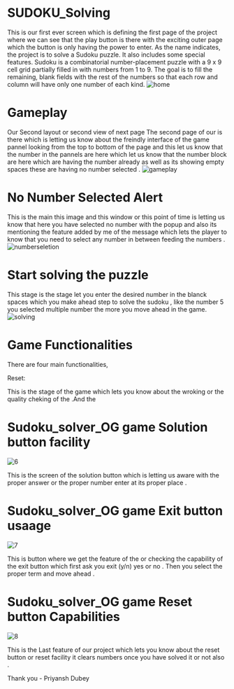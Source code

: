# SUDOKU_Solving
This is our first ever screen which is defining the first page of the project where we can see that the play button is there with the exciting outer page which the button is only having the power to enter.
As the name indicates, the project is to solve a Sudoku puzzle. It also includes some special features. 
Sudoku is a combinatorial number-placement puzzle with a 9 x 9 cell grid partially filled in with numbers from 1 to 9. The goal is to fill the remaining, blank fields with the rest of the numbers so that each row and column will have only one number of each kind.
![home](https://github.com/Garaisourav12/SUDOKU_Solving/assets/101336956/5f52abbd-6000-4f13-8c9e-c475735a73b3)

# Gameplay
Our Second layout or second view of next page 
The second page of our is there which is letting us know about the freindly interface of the game pannel looking from the top to bottom of the page and this let us know that the number in the pannels are here which let us know that the number block are here which are having the number already as well as its showing empty spaces these are having no number selected . 
![gameplay](https://github.com/Garaisourav12/SUDOKU_Solving/assets/101336956/df2b0dfe-a801-4cfa-8c38-8075e648287f)


# No Number Selected Alert 
This is the main this image and this window or this point of time is letting us know that here you have selected no number with the popup and also its mentioning the feature added by me of the message which lets the player to know that you need to select any number in between feeding the numbers . 
![numberseletion](https://github.com/Garaisourav12/SUDOKU_Solving/assets/101336956/4517ce84-d939-474c-be29-9e1d43224f59)


#  Start solving the puzzle
This stage is the stage let you enter the desired number in the blanck spaces which you make ahead step to solve the sudoku , like the number 5 you selected multiple number the more you move ahead in the game. 
![solving](https://github.com/Garaisourav12/SUDOKU_Solving/assets/101336956/5cfb5ae3-430f-4674-9c24-4efc4a0b1d12)


# Game Functionalities
There are four main functionalities, 

Reset:

This is the stage of the game which lets you know about the wroking or the quality cheking of the .And the 

# Sudoku_solver_OG game  Solution button facility 

![6](https://github.com/PRIYANSHDUBEY/Sudoku_solver_OG/assets/87897527/44c2b875-9ef6-42fb-863d-8bcf4b92cb5d)

This is the screen of the solution button which is letting us aware with the proper answer or the proper number enter at its proper place . 

# Sudoku_solver_OG game Exit button usaage

![7](https://github.com/PRIYANSHDUBEY/Sudoku_solver_OG/assets/87897527/b2bb9173-7429-42fa-b472-2e2a22862fe9)

This is button where we get the feature of the or checking the capability of the exit button which first ask you exit (y/n) yes or no . Then you select the proper term and move ahead . 

# Sudoku_solver_OG game  Reset button Capabilities 

![8](https://github.com/PRIYANSHDUBEY/Sudoku_solver_OG/assets/87897527/572ead90-1e29-4a0f-b91d-323a5df43204)

This is the Last feature of our project which lets you know about the reset button or reset facility it clears numbers once you have solved it or not also . 

Thank you - Priyansh Dubey 
